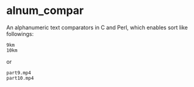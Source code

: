 alnum_compar
============

An alphanumeric text comparators in C and Perl, which enables sort like
followings:

    9km
    10km

or

    part9.mp4
    part10.mp4

